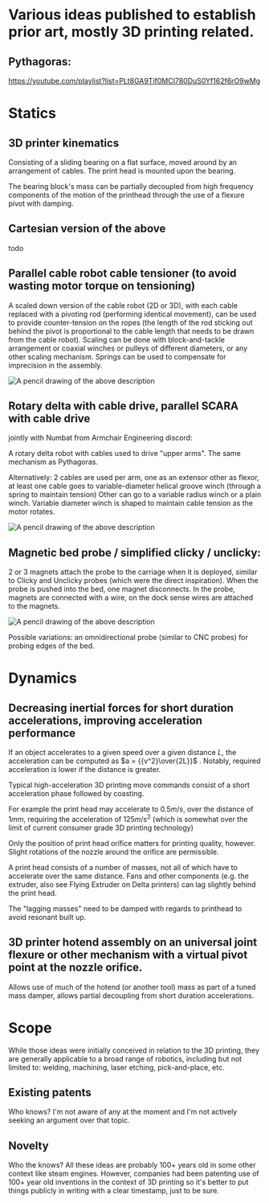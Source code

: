 # Various ideas published to establish prior art, mostly 3D printing related. 

## Pythagoras:

https://youtube.com/playlist?list=PLt8GA9Tif0MCI780DuS0Yf162f6rO9wMg

# Statics

## 3D printer kinematics

Consisting of a sliding bearing on a flat surface, moved around by an arrangement of cables. The print head is mounted upon the bearing. 

The bearing block's mass can be partially decoupled from high frequency components of the motion of the printhead through the use of a flexure pivot with damping.

## Cartesian version of the above

todo

## Parallel cable robot cable tensioner (to avoid wasting motor torque on tensioning)

A scaled down version of the cable robot (2D or 3D), with each cable replaced with a pivoting rod (performing identical movement), can be used to provide counter-tension on the ropes (the length of the rod sticking out behind the pivot is proportional to the cable length that needs to be drawn from the cable robot). Scaling can be done with block-and-tackle arrangement or coaxial winches or pulleys of different diameters, or any other scaling mechanism. Springs can be used to compensate for imprecision in the assembly.

![A pencil drawing of the above description](parallel_cable_robot_tensioner.png)

## Rotary delta with cable drive, parallel SCARA with cable drive

jointly with Numbat from Armchair Engineering discord:

A rotary delta robot with cables used to drive "upper arms". The same mechanism as Pythagoras. 

Alternatively: 2 cables are used per arm, one as an extensor other as flexor, 
at least one cable goes to variable-diameter helical groove winch (through a spring to maintain tension) Other can go to a variable radius winch or a plain winch. Variable diameter winch is shaped to maintain cable tension as the motor rotates. 

![A pencil drawing of the above description](rotary_delta_cable_drive.png)

## Magnetic bed probe / simplified clicky / unclicky:

2 or 3 magnets attach the probe to the carriage when it is deployed, similar to Clicky and Unclicky probes (which were the direct inspiration). When the probe is pushed into the bed, one magnet disconnects. In the probe, magnets are connected with a wire, on the dock sense wires are attached to the magnets.

![A pencil drawing of the above description](rocking_bed_probe.png)

Possible variations: an omnidirectional probe (similar to CNC probes) for probing edges of the bed.

# Dynamics

## Decreasing inertial forces for short duration accelerations, improving acceleration performance

If an object accelerates to a given speed over a given distance $L$, the acceleration can be computed as $a = {{v^2}\over{2L}}$ . Notably, required acceleration is lower if the distance is greater.

Typical high-acceleration 3D printing move commands consist of a short acceleration phase followed by coasting. 

For example the print head may accelerate to $0.5 m/s$, over the distance of $1 mm$, requiring the acceleration of $125 m/s^2$ (which is somewhat over the limit of current consumer grade 3D printing technology)

Only the position of print head orifice matters for printing quality, however. Slight rotations of the nozzle around the orifice are permissible.

A print head consists of a number of masses, not all of which have to accelerate over the same distance. Fans and other components (e.g. the extruder, also see Flying Extruder on Delta printers) can lag slightly behind the print head.

The "lagging masses" need to be damped with regards to printhead to avoid resonant built up.

## 3D printer hotend assembly on an universal joint flexure or other mechanism with a virtual pivot point at the nozzle orifice. 

Allows use of much of the hotend (or another tool) mass as part of a tuned mass damper, allows partial decoupling from short duration accelerations.

# Scope

While those ideas were initially conceived in relation to the 3D printing, they are generally applicable to a broad range of robotics, including but not limited to: welding, machining, laser etching, pick-and-place, etc.

## Existing patents

Who knows? I'm not aware of any at the moment and I'm not actively seeking an argument over that topic.

## Novelty

Who the knows? All these ideas are probably 100+ years old in some other context like steam engines. However, companies had been patenting use of 100+ year old inventions in the context of 3D printing so it's better to put things publicly in writing with a clear timestamp, just to be sure.
